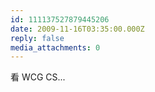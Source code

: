```yaml
---
id: 111137527879445206
date: 2009-11-16T03:35:00.000Z
reply: false
media_attachments: 0
---
```


看 WCG CS...

